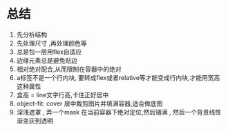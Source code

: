 # 总结
1. 先分析结构
2. 先处理尺寸 ,再处理颜色等
3. 总是包一层用flex自适应
4. 边缘元素总是避免贴边
5. 相对绝对配合,从而限制在容器中的绝对
6. a标签不是一个行内块, 要转成flex或者relative等才能变成行内块,才能用宽高这种属性
7. 盒高 = line文字行高,卡住正好居中
8. object-fit: cover 居中裁剪图片并填满容器,适合做底图
9. 深浅遮罩 , 弄一个mask 在当前容器下绝对定位,然后铺满 , 然后一个背景线性渐变灰到透明
